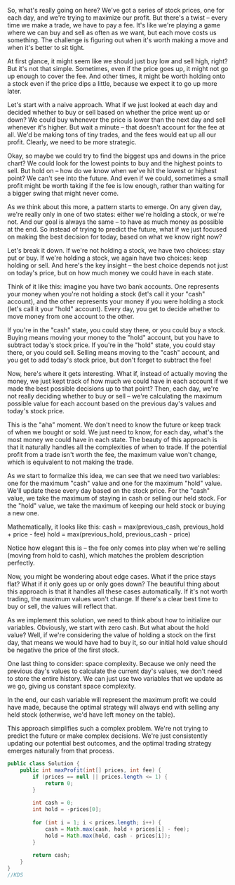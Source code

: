 So, what's really going on here? We've got a series of stock prices, one for each day, and we're trying to maximize our profit. But there's a twist – every time we make a trade, we have to pay a fee. It's like we're playing a game where we can buy and sell as often as we want, but each move costs us something. The challenge is figuring out when it's worth making a move and when it's better to sit tight.

At first glance, it might seem like we should just buy low and sell high, right? But it's not that simple. Sometimes, even if the price goes up, it might not go up enough to cover the fee. And other times, it might be worth holding onto a stock even if the price dips a little, because we expect it to go up more later.

Let's start with a naive approach. What if we just looked at each day and decided whether to buy or sell based on whether the price went up or down? We could buy whenever the price is lower than the next day and sell whenever it's higher. But wait a minute – that doesn't account for the fee at all. We'd be making tons of tiny trades, and the fees would eat up all our profit. Clearly, we need to be more strategic.

Okay, so maybe we could try to find the biggest ups and downs in the price chart? We could look for the lowest points to buy and the highest points to sell. But hold on – how do we know when we've hit the lowest or highest point? We can't see into the future. And even if we could, sometimes a small profit might be worth taking if the fee is low enough, rather than waiting for a bigger swing that might never come.

As we think about this more, a pattern starts to emerge. On any given day, we're really only in one of two states: either we're holding a stock, or we're not. And our goal is always the same – to have as much money as possible at the end. So instead of trying to predict the future, what if we just focused on making the best decision for today, based on what we know right now?

Let's break it down. If we're not holding a stock, we have two choices: stay put or buy. If we're holding a stock, we again have two choices: keep holding or sell. And here's the key insight – the best choice depends not just on today's price, but on how much money we could have in each state.

Think of it like this: imagine you have two bank accounts. One represents your money when you're not holding a stock (let's call it your "cash" account), and the other represents your money if you were holding a stock (let's call it your "hold" account). Every day, you get to decide whether to move money from one account to the other.

If you're in the "cash" state, you could stay there, or you could buy a stock. Buying means moving your money to the "hold" account, but you have to subtract today's stock price. If you're in the "hold" state, you could stay there, or you could sell. Selling means moving to the "cash" account, and you get to add today's stock price, but don't forget to subtract the fee!

Now, here's where it gets interesting. What if, instead of actually moving the money, we just kept track of how much we could have in each account if we made the best possible decisions up to that point? Then, each day, we're not really deciding whether to buy or sell – we're calculating the maximum possible value for each account based on the previous day's values and today's stock price.

This is the "aha" moment. We don't need to know the future or keep track of when we bought or sold. We just need to know, for each day, what's the most money we could have in each state. The beauty of this approach is that it naturally handles all the complexities of when to trade. If the potential profit from a trade isn't worth the fee, the maximum value won't change, which is equivalent to not making the trade.

As we start to formalize this idea, we can see that we need two variables: one for the maximum "cash" value and one for the maximum "hold" value. We'll update these every day based on the stock price. For the "cash" value, we take the maximum of staying in cash or selling our held stock. For the "hold" value, we take the maximum of keeping our held stock or buying a new one.

Mathematically, it looks like this:
cash = max(previous_cash, previous_hold + price - fee)
hold = max(previous_hold, previous_cash - price)

Notice how elegant this is – the fee only comes into play when we're selling (moving from hold to cash), which matches the problem description perfectly.

Now, you might be wondering about edge cases. What if the price stays flat? What if it only goes up or only goes down? The beautiful thing about this approach is that it handles all these cases automatically. If it's not worth trading, the maximum values won't change. If there's a clear best time to buy or sell, the values will reflect that.

As we implement this solution, we need to think about how to initialize our variables. Obviously, we start with zero cash. But what about the hold value? Well, if we're considering the value of holding a stock on the first day, that means we would have had to buy it, so our initial hold value should be negative the price of the first stock.

One last thing to consider: space complexity. Because we only need the previous day's values to calculate the current day's values, we don't need to store the entire history. We can just use two variables that we update as we go, giving us constant space complexity.

In the end, our cash variable will represent the maximum profit we could have made, because the optimal strategy will always end with selling any held stock (otherwise, we'd have left money on the table).

This approach simplifies such a complex problem. We're not trying to predict the future or make complex decisions. We're just consistently updating our potential best outcomes, and the optimal trading strategy emerges naturally from that process.

```Java []
public class Solution {
    public int maxProfit(int[] prices, int fee) {
        if (prices == null || prices.length <= 1) {
            return 0;
        }
        
        int cash = 0;
        int hold = -prices[0];
        
        for (int i = 1; i < prices.length; i++) {
            cash = Math.max(cash, hold + prices[i] - fee);
            hold = Math.max(hold, cash - prices[i]);
        }
        
        return cash;
    }
}
//KDS

```
